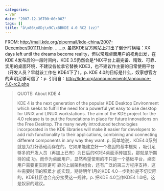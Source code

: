```yaml
---
categories:
- var
date: "2007-12-16T00:00:00Z"
tags: []
title: "å\x86\x8Dç\x9C\x8BKDE 4.0 RC2 (zz)"
---
```


FROM: <a href="http://mail.kde.org/pipermail/kde-china/2007-December/001111.html">http://mail.kde.org/pipermail/kde-china/2007-December/001111.html</a>p. ......p. 虽然KDE官方网站上打出了倒计时横幅：XX days left until the dreams become
reality，但以常规桌面用户的视角出发，在KDE 4发布后的一段时间内，KDE
3.5仍然会是*NIX平台上最完备、精致、可靠、实用的桌面环境，不建议各位拿它替换
KDE3，也不建议作主要的日常使用平台（开发人员？早就该工作在
KDE4下了）。p. KDE 4.0的目标是什么，奴家想官方的声明足够可信了：p. 引用自：<a href="http://kde.org/announcements/announce-4.0-rc2.php">http://kde.org/announcements/announce-4.0-rc2.php</a>
>QUOTE:
>About KDE 4
>
>KDE 4 is the next generation of the popular KDE Desktop Environment
>which seeks to fulfill the need for a powerful yet easy to use desktop
>for UNIX and LINUX workstations. The aim of the KDE project for the
>4.0 release is to put the foundations in place for future innovations
>on the Free Desktop. The many newly introduced technologies
>incorporated in the KDE libraries will make it easier for developers
>to add rich functionality to their applications, combining and
>connecting different components in any way they want.
>p. 简单地说，KDE4.0系列就是为打好基础而存在的。它如果能建立好一个稳固的基本框架
，吸引足够多的开发人员（再加上已有）为日后的KDE4桌面添砖加瓦，那就是所期待的成
功。而作为桌面用户，显然希望使用的不只是一个基础平台，桌面用户需要更实际更可
靠的上层架构组合，还有广泛的第三方程序支持，这些需要时间的积累才
能实现，期待明年1月的KDE
4.0一步到位是不切实际的，KDE社区也会充分接受这一规律。p. 把KDE 4.0当作KDE4 1.0吧。这是奴家的建议。
